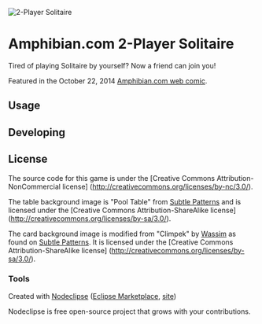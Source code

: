 ![2-Player Solitaire](img/s2p-screenshot.png)

# Amphibian.com 2-Player Solitaire

Tired of playing Solitaire by yourself? Now a friend can join you!

Featured in the October 22, 2014 [Amphibian.com web comic](http://amphibian.com/69).

## Usage



## Developing

## License

The source code for this game is under the [Creative Commons Attribution-NonCommercial license] (http://creativecommons.org/licenses/by-nc/3.0/).

The table background image is "Pool Table" from [Subtle Patterns](http://subtlepatterns.com/pool-table/) and is licensed under the [Creative Commons Attribution-ShareAlike license] (http://creativecommons.org/licenses/by-sa/3.0/).

The card background image is modified from "Climpek" by [Wassim](http://www.blugraphic.com/) as found on [Subtle Patterns](http://subtlepatterns.com/climpek/). It is licensed under the [Creative Commons Attribution-ShareAlike license] (http://creativecommons.org/licenses/by-sa/3.0/).

### Tools

Created with [Nodeclipse](https://github.com/Nodeclipse/nodeclipse-1)
 ([Eclipse Marketplace](http://marketplace.eclipse.org/content/nodeclipse), [site](http://www.nodeclipse.org))   

Nodeclipse is free open-source project that grows with your contributions.
